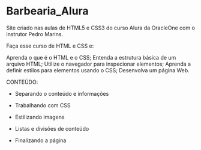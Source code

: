 # Barbearia_Alura

Site criado nas aulas de HTML5 e CSS3 do curso Alura da OracleOne com o instrutor Pedro Marins.

Faça esse curso de HTML e CSS e:

Aprenda o que é o HTML e o CSS;
Entenda a estrutura básica de um arquivo HTML;
Utilize o navegador para inspecionar elementos;
Aprenda a definir estilos para elementos usando o CSS;
Desenvolva um página Web.


CONTEÚDO:
* Separando o conteúdo e informações

* Trabalhando com CSS

* Estilizando imagens

* Listas e divisões de conteúdo

* Finalizando a página
